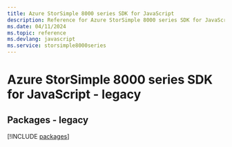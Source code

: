 ```yaml
---
title: Azure StorSimple 8000 series SDK for JavaScript
description: Reference for Azure StorSimple 8000 series SDK for JavaScript
ms.date: 04/11/2024
ms.topic: reference
ms.devlang: javascript
ms.service: storsimple8000series
---
```

# Azure StorSimple 8000 series SDK for JavaScript - legacy
## Packages - legacy
[!INCLUDE [packages](storsimple-8000-series-index.md)]